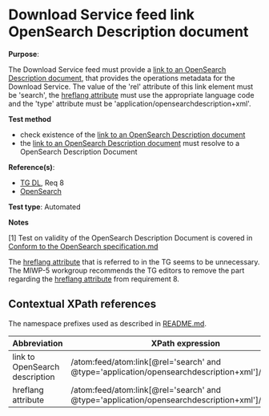 # Download Service feed link OpenSearch Description document

**Purpose**:

The Download Service feed must provide a [link to an OpenSearch Description document](#opensearchlink), that provides the operations metadata for the Download Service. The value of the 'rel' attribute of this link element must be 'search', the [hreflang attribute](#hreflang) must use the appropriate language code and the 'type' attribute must be 'application/opensearchdescription+xml'.

 **Test method**

* check existence of the [link to an OpenSearch Description document](#opensearchlink)
* the [link to an OpenSearch Description document](#opensearchlink) must resolve to a OpenSearch Description Document


**Reference(s)**:

* [TG DL](README.md#ref_TG_DL), Req 8
* [OpenSearch](README.md#ref_opensearch)

**Test type**: Automated

**Notes**

[1] Test on validity of the OpenSearch Description Document is covered in [Conform to the OpenSearch specification.md](conform-to-the-opensearch-specification.md)

The [hreflang attribute](#hreflang) that is referred to in the TG seems to be unnecessary. The MIWP-5 workgroup recommends the TG editors to remove the part regarding the [hreflang attribute](#hreflang) from requirement 8.

## Contextual XPath references

The namespace prefixes used as described in [README.md](README.md#namespaces).

Abbreviation                                               |  XPath expression
---------------------------------------------------------- | -------------------------------------------------------------------------
link to OpenSearch description <a name="opensearchlink"></a> | /atom:feed/atom:link[@rel='search' and @type='application/opensearchdescription+xml']/@href
hreflang attribute <a name="hreflang"></a> | /atom:feed/atom:link[@rel='search' and @type='application/opensearchdescription+xml']/@hreflang
